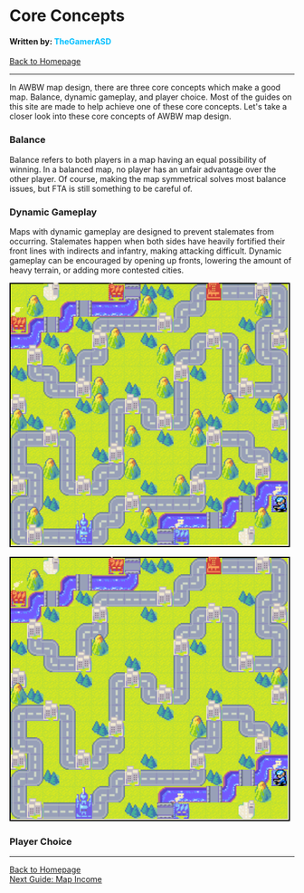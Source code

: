 # Core Concepts
#### Written by: <span style="color:deepskyblue">TheGamerASD</span>
[Back to Homepage](..\index.html#content)

___

In AWBW map design, there are three core concepts which make a good map. Balance, dynamic gameplay, and player choice. Most of the guides on this site are made to help achieve one of these core concepts. Let's take a closer look into these core concepts of AWBW map design.

### Balance
Balance refers to both players in a map having an equal possibility of winning. In a balanced map, no player has an unfair advantage over the other player. Of course, making the map symmetrical solves most balance issues, but FTA is still something to be careful of.

### Dynamic Gameplay
Maps with dynamic gameplay are designed to prevent stalemates from occurring. Stalemates happen when both sides have heavily fortified their front lines with indirects and infantry, making attacking difficult. Dynamic gameplay can be encouraged by opening up fronts, lowering the amount of heavy terrain, or adding more contested cities.

![This map is likely to stalemate due to the large amount of mountains making it easy to defend with indirects.](..\images\dynamic1.png)

![This map is designed to prevent stalemates with more open fronts that make it possible but not too easy to defend.](..\images\dynamic2.png)

### Player Choice


___

[Back to Homepage](..\index.html#content)<br>
[Next Guide: Map Income](map_income.md#content)